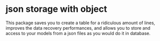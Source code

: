 # json storage with object
This package saves you to create a table for a ridiculous amount of lines, improves the data recovery performances, and allows you to store and access to your models from a json files as you would do it in database.
